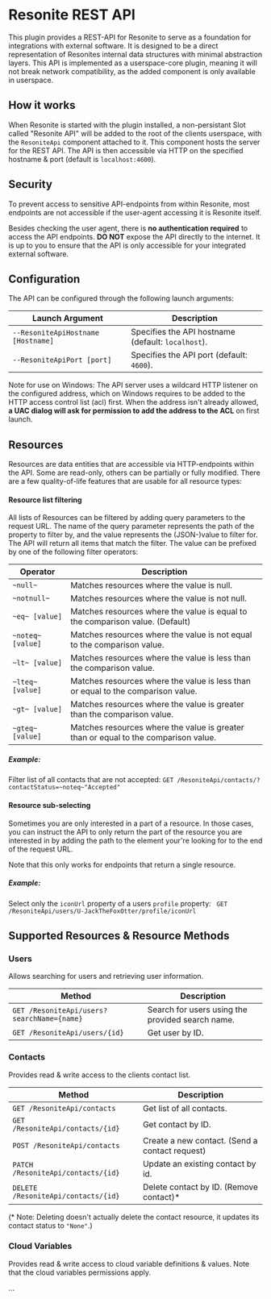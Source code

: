 ﻿# Resonite REST API
This plugin provides a REST-API for Resonite to serve as a foundation for integrations with external software. It is designed to be a direct representation of Resonites internal data structures with minimal abstraction layers. This API is implemented as a userspace-core plugin, meaning it will not break network compatibility, as the added component is only available in userspace.

## How it works
When Resonite is started with the plugin installed, a non-persistant Slot called "Resonite API" will be added to the root of the clients userspace, with the `ResoniteApi` component attached to it. This component hosts the server for the REST API. The API is then accessible via HTTP on the specified hostname & port (default is `localhost:4600`).

## Security
To prevent access to sensitive API-endpoints from within Resonite, most endpoints are not accessible if the user-agent accessing it is Resonite itself.

Besides checking the user agent, there is **no authentication required** to access the API endpoints. **DO NOT** expose the API directly to the internet. It is up to you to ensure that the API is only accessible for your integrated external software.

## Configuration
The API can be configured through the following launch arguments:

| Launch Argument                    | Description                                        |
|------------------------------------|----------------------------------------------------|
| `--ResoniteApiHostname [Hostname]` | Specifies the API hostname (default: `localhost`). |
| `--ResoniteApiPort [port]`         | Specifies the API port (default: `4600`).          |

Note for use on Windows: The API server uses a wildcard HTTP listener on the configured address, which on Windows requires to be added to the HTTP access control list (acl) first. When the address isn't already allowed, **a UAC dialog will ask for permission to add the address to the ACL** on first launch.

## Resources
Resources are data entities that are accessible via HTTP-endpoints within the API. Some are read-only, others can be partially or fully modified. There are a few quality-of-life features that are usable for all resource types:

#### Resource list filtering
All lists of Resources can be filtered by adding query parameters to the request URL. The name of the query parameter represents the path of the property to filter by, and the value represents the (JSON-)value to filter for. The API will return all items that match the filter. The value can be prefixed by one of the following filter operators:

| Operator          | Description                                                                         |
|-------------------|-------------------------------------------------------------------------------------|
| `~null~`          | Matches resources where the value is null.                                          |
| `~notnull~`       | Matches resources where the value is not null.                                      |
| `~eq~ [value]`    | Matches resources where the value is equal to the comparison value. (Default)       |
| `~noteq~ [value]` | Matches resources where the value is not equal to the comparison value.             |
| `~lt~ [value]`    | Matches resources where the value is less than the comparison value.                |
| `~lteq~ [value]`  | Matches resources where the value is less than or equal to the comparison value.    |
| `~gt~ [value]`    | Matches resources where the value is greater than the comparison value.             |
| `~gteq~ [value]`  | Matches resources where the value is greater than or equal to the comparison value. |

##### Example:
Filter list of all contacts that are not accepted: `GET /ResoniteApi/contacts/?contactStatus=~noteq~"Accepted"`

#### Resource sub-selecting
Sometimes you are only interested in a part of a resource. In those cases, you can instruct the API to only return the part of the resource you are interested in by adding the path to the element your're looking for to the end of the request URL.

Note that this only works for endpoints that return a single resource.

##### Example:
Select only the `iconUrl` property of a users `profile` property: ` GET /ResoniteApi/users/U-JackTheFoxOtter/profile/iconUrl`

## Supported Resources & Resource Methods

### Users
Allows searching for users and retrieving user information.

| Method                                     | Description                                      |
|--------------------------------------------|--------------------------------------------------|
| `GET /ResoniteApi/users?searchName={name}` | Search for users using the provided search name. |
| `GET /ResoniteApi/users/{id}`              | Get user by ID.                                  |

### Contacts
Provides read & write access to the clients contact list.

| Method                              | Description                                    |
|-------------------------------------|------------------------------------------------|
| `GET /ResoniteApi/contacts`         | Get list of all contacts.                      |
| `GET /ResoniteApi/contacts/{id}`    | Get contact by ID.                             |
| `POST /ResoniteApi/contacts`        | Create a new contact. (Send a contact request) |
| `PATCH /ResoniteApi/contacts/{id}`  | Update an existing contact by id.              |
| `DELETE /ResoniteApi/contacts/{id}` | Delete contact by ID. (Remove contact)*        |

(* Note: Deleting doesn't actually delete the contact resource, it updates its contact status to `"None"`.)

### Cloud Variables
Provides read & write access to cloud variable definitions & values.
Note that the cloud variables permissions apply.

...